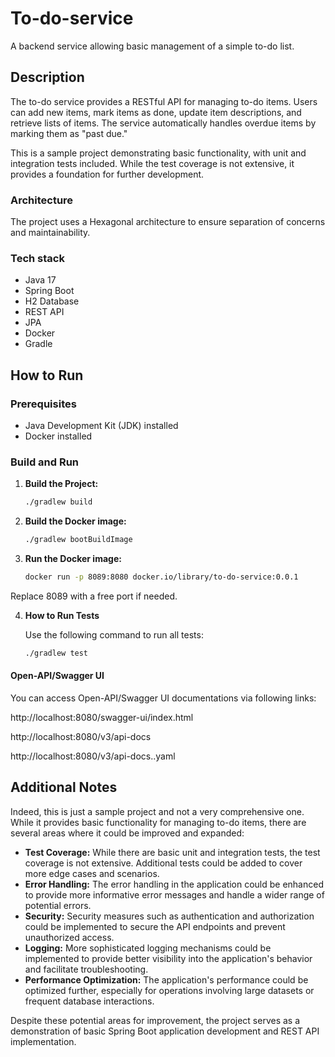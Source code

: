 # To-do-service

A backend service allowing basic management of a simple to-do list.

## Description

The to-do service provides a RESTful API for managing to-do items. Users can add new items, mark items as done, update item descriptions, and retrieve lists of items. The service automatically handles overdue items by marking them as "past due."

This is a sample project demonstrating basic functionality, with unit and integration tests included. While the test coverage is not extensive, it provides a foundation for further development.

### Architecture

The project uses a Hexagonal architecture to ensure separation of concerns and maintainability.

### Tech stack

- Java 17
- Spring Boot
- H2 Database
- REST API
- JPA
- Docker
- Gradle

## How to Run

### Prerequisites

- Java Development Kit (JDK) installed
- Docker installed

### Build and Run

1. **Build the Project:**

   ```bash
   ./gradlew build

2. **Build the Docker image:**

   ```bash
   ./gradlew bootBuildImage
3. **Run the Docker image:**

   ```bash
   docker run -p 8089:8080 docker.io/library/to-do-service:0.0.1
   
Replace 8089 with a free port if needed.

4.  **How to Run Tests**

      Use the following command to run all tests:

      ```bash
      ./gradlew test
    
#### Open-API/Swagger UI
You can access Open-API/Swagger UI documentations via following links:

http://localhost:8080/swagger-ui/index.html

http://localhost:8080/v3/api-docs

http://localhost:8080/v3/api-docs..yaml


## Additional Notes

Indeed, this is just a sample project and not a very comprehensive one. While it provides basic functionality for managing to-do items, there are several areas where it could be improved and expanded:

- **Test Coverage:** While there are basic unit and integration tests, the test coverage is not extensive. Additional tests could be added to cover more edge cases and scenarios.
- **Error Handling:** The error handling in the application could be enhanced to provide more informative error messages and handle a wider range of potential errors.
- **Security:** Security measures such as authentication and authorization could be implemented to secure the API endpoints and prevent unauthorized access.
- **Logging:** More sophisticated logging mechanisms could be implemented to provide better visibility into the application's behavior and facilitate troubleshooting.
- **Performance Optimization:** The application's performance could be optimized further, especially for operations involving large datasets or frequent database interactions.

Despite these potential areas for improvement, the project serves as a demonstration of basic Spring Boot application development and REST API implementation.
